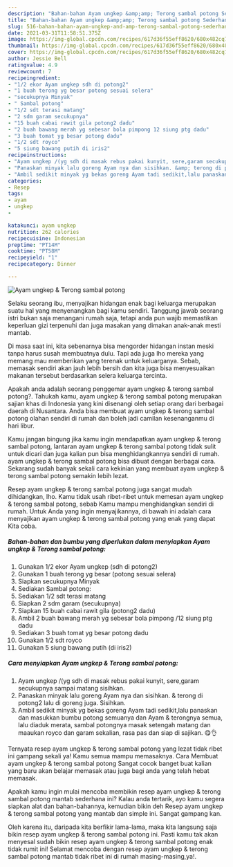 ```yaml
---
description: "Bahan-bahan Ayam ungkep &amp;amp; Terong sambal potong Sederhana Untuk Jualan"
title: "Bahan-bahan Ayam ungkep &amp;amp; Terong sambal potong Sederhana Untuk Jualan"
slug: 516-bahan-bahan-ayam-ungkep-and-amp-terong-sambal-potong-sederhana-untuk-jualan
date: 2021-03-31T11:58:51.375Z
image: https://img-global.cpcdn.com/recipes/617d36f55eff8620/680x482cq70/ayam-ungkep-terong-sambal-potong-foto-resep-utama.jpg
thumbnail: https://img-global.cpcdn.com/recipes/617d36f55eff8620/680x482cq70/ayam-ungkep-terong-sambal-potong-foto-resep-utama.jpg
cover: https://img-global.cpcdn.com/recipes/617d36f55eff8620/680x482cq70/ayam-ungkep-terong-sambal-potong-foto-resep-utama.jpg
author: Jessie Bell
ratingvalue: 4.9
reviewcount: 7
recipeingredient:
- "1/2 ekor Ayam ungkep sdh di potong2"
- "1 buah terong yg besar potong sesuai selera"
- "secukupnya Minyak"
- " Sambal potong"
- "1/2 sdt terasi matang"
- "2 sdm garam secukupnya"
- "15 buah cabai rawit gila potong2 dadu"
- "2 buah bawang merah yg sebesar bola pimpong 12 siung ptg dadu"
- "3 buah tomat yg besar potong dadu"
- "1/2 sdt royco"
- "5 siung bawang putih di iris2"
recipeinstructions:
- "Ayam ungkep /(yg sdh di masak rebus pakai kunyit, sere,garam secukupnya sampai matang sisihkan."
- "Panaskan minyak lalu goreng Ayam nya dan sisihkan. &amp; terong di potong2 lalu di goreng juga. Sisihkan."
- "Ambil sedikit minyak yg bekas goreng Ayam tadi sedikit,lalu panaskan dan masukkan bumbu potong semuanya dan Ayam &amp; terongnya semua, lalu diaduk merata, sambal potongnya masak setengah matang dan maaukan royco dan garam sekalian, rasa pas dan siap di sajikan. 😋👌"
categories:
- Resep
tags:
- ayam
- ungkep
- 

katakunci: ayam ungkep  
nutrition: 262 calories
recipecuisine: Indonesian
preptime: "PT14M"
cooktime: "PT58M"
recipeyield: "1"
recipecategory: Dinner

---
```



![Ayam ungkep &amp; Terong sambal potong](https://img-global.cpcdn.com/recipes/617d36f55eff8620/680x482cq70/ayam-ungkep-terong-sambal-potong-foto-resep-utama.jpg)

Selaku seorang ibu, menyajikan hidangan enak bagi keluarga merupakan suatu hal yang menyenangkan bagi kamu sendiri. Tanggung jawab seorang istri bukan saja menangani rumah saja, tetapi anda pun wajib memastikan keperluan gizi terpenuhi dan juga masakan yang dimakan anak-anak mesti mantab.

Di masa  saat ini, kita sebenarnya bisa mengorder hidangan instan meski tanpa harus susah membuatnya dulu. Tapi ada juga lho mereka yang memang mau memberikan yang terenak untuk keluarganya. Sebab, memasak sendiri akan jauh lebih bersih dan kita juga bisa menyesuaikan makanan tersebut berdasarkan selera keluarga tercinta. 



Apakah anda adalah seorang penggemar ayam ungkep &amp; terong sambal potong?. Tahukah kamu, ayam ungkep &amp; terong sambal potong merupakan sajian khas di Indonesia yang kini disenangi oleh setiap orang dari berbagai daerah di Nusantara. Anda bisa membuat ayam ungkep &amp; terong sambal potong olahan sendiri di rumah dan boleh jadi camilan kesenanganmu di hari libur.

Kamu jangan bingung jika kamu ingin mendapatkan ayam ungkep &amp; terong sambal potong, lantaran ayam ungkep &amp; terong sambal potong tidak sulit untuk dicari dan juga kalian pun bisa menghidangkannya sendiri di rumah. ayam ungkep &amp; terong sambal potong bisa dibuat dengan berbagai cara. Sekarang sudah banyak sekali cara kekinian yang membuat ayam ungkep &amp; terong sambal potong semakin lebih lezat.

Resep ayam ungkep &amp; terong sambal potong juga sangat mudah dihidangkan, lho. Kamu tidak usah ribet-ribet untuk memesan ayam ungkep &amp; terong sambal potong, sebab Kamu mampu menghidangkan sendiri di rumah. Untuk Anda yang ingin menyajikannya, di bawah ini adalah cara menyajikan ayam ungkep &amp; terong sambal potong yang enak yang dapat Kita coba.

<!--inarticleads1-->

##### Bahan-bahan dan bumbu yang diperlukan dalam menyiapkan Ayam ungkep &amp; Terong sambal potong:

1. Gunakan 1/2 ekor Ayam ungkep (sdh di potong2)
1. Gunakan 1 buah terong yg besar (potong sesuai selera)
1. Siapkan secukupnya Minyak
1. Sediakan  Sambal potong:
1. Sediakan 1/2 sdt terasi matang
1. Siapkan 2 sdm garam (secukupnya)
1. Siapkan 15 buah cabai rawit gila (potong2 dadu)
1. Ambil 2 buah bawang merah yg sebesar bola pimpong /12 siung ptg dadu
1. Sediakan 3 buah tomat yg besar potong dadu
1. Gunakan 1/2 sdt royco
1. Gunakan 5 siung bawang putih (di iris2)




<!--inarticleads2-->

##### Cara menyiapkan Ayam ungkep &amp; Terong sambal potong:

1. Ayam ungkep /(yg sdh di masak rebus pakai kunyit, sere,garam secukupnya sampai matang sisihkan.
1. Panaskan minyak lalu goreng Ayam nya dan sisihkan. &amp; terong di potong2 lalu di goreng juga. Sisihkan.
1. Ambil sedikit minyak yg bekas goreng Ayam tadi sedikit,lalu panaskan dan masukkan bumbu potong semuanya dan Ayam &amp; terongnya semua, lalu diaduk merata, sambal potongnya masak setengah matang dan maaukan royco dan garam sekalian, rasa pas dan siap di sajikan. 😋👌




Ternyata resep ayam ungkep &amp; terong sambal potong yang lezat tidak ribet ini gampang sekali ya! Kamu semua mampu memasaknya. Cara Membuat ayam ungkep &amp; terong sambal potong Sangat cocok banget buat kalian yang baru akan belajar memasak atau juga bagi anda yang telah hebat memasak.

Apakah kamu ingin mulai mencoba membikin resep ayam ungkep &amp; terong sambal potong mantab sederhana ini? Kalau anda tertarik, ayo kamu segera siapkan alat dan bahan-bahannya, kemudian bikin deh Resep ayam ungkep &amp; terong sambal potong yang mantab dan simple ini. Sangat gampang kan. 

Oleh karena itu, daripada kita berfikir lama-lama, maka kita langsung saja bikin resep ayam ungkep &amp; terong sambal potong ini. Pasti kamu tak akan menyesal sudah bikin resep ayam ungkep &amp; terong sambal potong enak tidak rumit ini! Selamat mencoba dengan resep ayam ungkep &amp; terong sambal potong mantab tidak ribet ini di rumah masing-masing,ya!.

